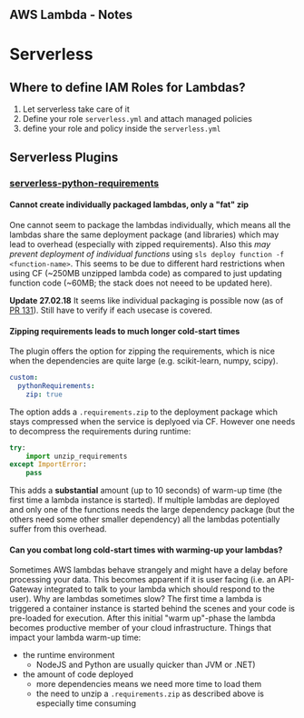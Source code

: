 AWS Lambda - Notes
---------------------

# Serverless 

## Where to define IAM Roles for Lambdas?

1. Let serverless take care of it
2. Define your role `serverless.yml`  and attach managed policies
3. define your role and policy inside the `serverless.yml`

## Serverless Plugins

### [serverless-python-requirements](https://github.com/UnitedIncome/serverless-python-requirements)

#### Cannot create individually packaged lambdas, only a "fat" zip

One cannot seem to package the lambdas individually, which means all the lambdas share the same deployment package (and libraries)
which may lead to overhead (especially with zipped requirements).
Also this *may prevent deployment of individual functions* using `sls deploy function -f <function-name>`. This seems to be due to different hard restrictions when using CF (~250MB unzipped lambda code) as compared to just updating function code (~60MB; the stack does not neeed to be updated here).

**Update 27.02.18** It seems like individual packaging is possible now (as of [PR 131](https://github.com/UnitedIncome/serverless-python-requirements/pull/131)). Still have to verify if each usecase is covered.

#### Zipping requirements leads to much longer cold-start times

The plugin offers the option for zipping the requirements, which is nice when the dependencies are quite large 
(e.g. scikit-learn, numpy, scipy).  
```yaml
custom:
  pythonRequirements:
    zip: true
```
The option adds a `.requirements.zip` to the deployment package which stays compressed
when the service is deplyoed via CF. However one needs to decompress the requirements during runtime:
```python
try:
    import unzip_requirements
except ImportError:
    pass
```

This adds a **substantial** amount (up to 10 seconds) of warm-up time (the first time a lambda instance is started).
If multiple lambdas are deployed and only one of the functions needs the large dependency package (but the others need some other smaller dependency)
all the lambdas potentially suffer from this overhead.

#### Can you combat long cold-start times with warming-up your lambdas?

Sometimes AWS lambdas behave strangely and might have a delay before processing your data. This becomes apparent if it is user facing (i.e. an API-Gateway integrated to talk to your lambda which should respond to the user). 
Why are lambdas sometimes slow? The first time a lambda is triggered a container instance is started behind the scenes and your code is pre-loaded for execution. After this initial "warm up"-phase the lambda becomes productive member of your cloud infrastructure. Things that impact your lambda warm-up time:
- the runtime environment 
  - NodeJS and Python are usually quicker than JVM or .NET)
- the amount of code deployed 
  - more dependencies means we need more time to load them
  - the need to unzip a `.requirements.zip` as described above is especially time consuming

